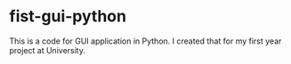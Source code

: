 # fist-gui-python
This is a code for GUI application in Python. I created that for my first year project at University. 
